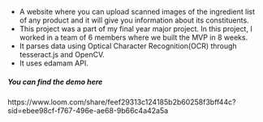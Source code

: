 - A website where you can upload scanned images of the ingredient list of any product and it will give you information about its constituents.
- This project was a part of my final year major project. In this project, I worked in a team of 6 members where we built the MVP in 8 weeks.
- It parses data using Optical Character Recognition(OCR) through tesseract.js and OpenCV.
- It uses edamam API.


<h5>You can find the demo here</h5>https://www.loom.com/share/feef29313c124185b2b60258f3bff44c?sid=ebee98cf-f767-496e-ae68-9b66c4a42a5a
